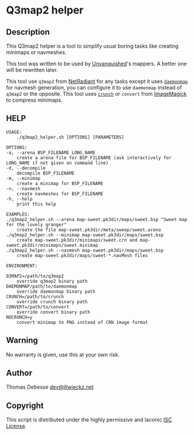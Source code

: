 Q3map2 helper
=============

Description
-----------

This Q3map2 helper is a tool to simplify usual boring tasks like creating minimaps or navmeshes.

This tool was written to be used by [Unvanquished](http://unvanquished.net)'s mappers. A better one will be rewritten later.

This tool use `q3map2` from [NetRadiant](http://ingar.satgnu.net/gtkradiant/) for any tasks except it uses [`daemonmap`](https://github.com/Unvanquished/daemonmap) for navmesh generation, you can configure it to use `daemonmap` instead of `q3map2` or the opposite. This tool uses [`crunch`](https://github.com/Unvanquished/crunch) or `convert` from [ImageMagick](http://www.imagemagick.org/) to compress minimaps.

HELP
----

```
USAGE:
	./q3map2_helper.sh [OPTIONS] [PARAMETERS]

OPTIONS:
-a, --arena BSP_FILENAME LONG_NAME
	create a arena file for BSP_FILENAME (ask interactively for LONG_NAME if not given on command line)
-d, --decompile
	decompile BSP_FILENAME
-m, --minimap
	create a minimap for BSP_FILENAME
-n, --navmesh
	create navmeshes for BSP_FILENAME
-h, --help
	print this help

EXAMPLES:
./q3map2_helper.sh --arena map-sweet.pk3dir/maps/sweet.bsp "Sweet map for the lovely granger"
	create the file map-sweet.pk3dir/meta/sweep/sweet.arena
./q3map2_helper.sh --minimap map-sweet.pk3dir/maps/sweet.bsp
	create map-sweet.pk3dir/minimaps/sweet.crn and map-sweet.pk3dir/minimaps/sweet.minimap
./q3map2_helper.sh --navmesh map-sweet.pk3dir/maps/sweet.bsp
	create map-sweet.pk3dir/maps/sweet-*.navMesh files

ENVIRONMENT:

Q3MAP2=/path/to/q3map2
	override q3map2 binary path
DAEMONMAP/path/to/daemonmap
	override daemonmap binary path
CRUNCH=/path/to/crunch
	override crunch binary path
CONVERT=/path/to/convert
	override convert binary path
NOCRUNCH=y
	convert minimap to PNG instead of CRN image format
```


Warning
-------

No warranty is given, use this at your own risk.

Author
------

Thomas Debesse <dev@illwieckz.net>

Copyright
---------

This script is distributed under the highly permissive and laconic [ISC License](COPYING.md).
